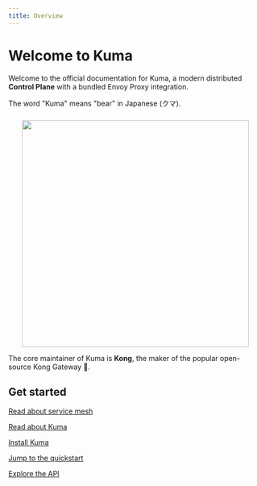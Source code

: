 ```yaml
---
title: Overview
---
```


# Welcome to Kuma

Welcome to the official documentation for Kuma, a modern distributed **Control Plane** with a bundled Envoy Proxy integration.

The word "Kuma" means "bear" in Japanese (クマ).

<center>
<img src="/images/diagrams/main-diagram@2x.png" alt="" style="width: 450px; padding-top: 10px"/>
</center>

The core maintainer of Kuma is **Kong**, the maker of the popular open-source Kong Gateway 🦍.

## Get started

[Read about service mesh](/docs/1.3.0/overview/what-is-a-service-mesh/)

[Read about Kuma](/docs/1.3.0/overview/what-is-kuma/)

[Install Kuma](/install/latest/)

[Jump to the quickstart](/docs/1.3.0/quickstart/kubernetes/)

[Explore the API](/docs/1.3.0/documentation/http-api/)
